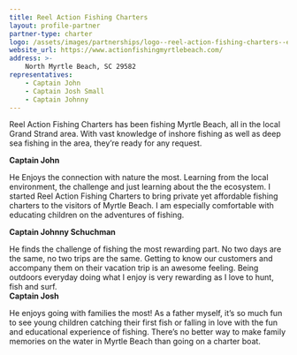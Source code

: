 ```yaml
---
title: Reel Action Fishing Charters
layout: profile-partner
partner-type: charter
logo: /assets/images/partnerships/logo--reel-action-fishing-charters--edit.png
website_url: https://www.actionfishingmyrtlebeach.com/
address: >- 
    North Myrtle Beach, SC 29582
representatives: 
    - Captain John 
    - Captain Josh Small 
    - Captain Johnny
---
```

Reel Action Fishing Charters has been fishing Myrtle Beach, all in the local Grand Strand area. With vast knowledge of inshore fishing as well as deep sea fishing in the area, they’re ready for any request. 

**Captain John**

He Enjoys the connection with nature the most. Learning from the local environment, the challenge and just learning about the the ecosystem. I started Reel Action Fishing Charters to bring private yet affordable fishing charters to the visitors of Myrtle Beach. I am especially comfortable with educating children on the adventures of fishing.   
                                               
**Captain Johnny Schuchman**

He finds the challenge of fishing the most rewarding part. No two days are the same, no two trips are the same. Getting to know our customers and accompany them on their vacation trip is an awesome feeling. Being outdoors everyday doing what I enjoy is very rewarding as I love to hunt, fish and surf.                                                      
**Captain Josh**

He enjoys going with families the most! As a father myself, it’s so much fun to see young children catching their first fish or falling in love with the fun and educational experience of fishing. There’s no better way to make family memories on the water in Myrtle Beach than going on a charter boat.